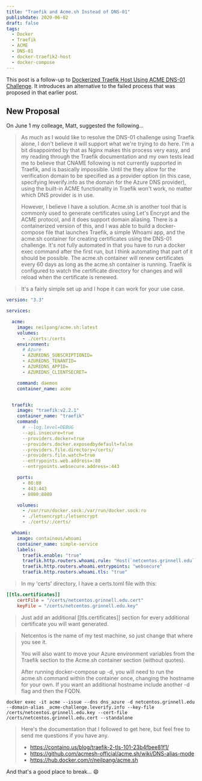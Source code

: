 ```yaml
---
title: "Traefik and Acme.sh Instead of DNS-01"
publishdate: 2020-06-02
draft: false
tags:
  - Docker
  - Traefik
  - ACME
  - DNS-01
  - docker-traefik2-host
  - docker-compose
---
```


This post is a follow-up to [Dockerized Traefik Host Using ACME DNS-01 Challenge](/en/posts/071-dockerized-traefik-using-acme-dns-01).  It introduces an alternative to the failed process that was proposed in that earlier post.

## New Proposal

On June 1 my colleage, Matt, suggested the following...

> As much as I would like to resolve the DNS-01 challenge using Traefik alone, I don't believe it will support what we're trying to do here.  I'm a bit disappointed by that as Nginx makes this process very easy, and my reading through the Traefik documentation and my own tests lead me to believe that CNAME following is not currently supported in Traefik, and is basically impossible.  Until the they allow for the verification domain to be specified as a provider option (in this case, specifying leverify.info as the domain for the Azure DNS provider), using the built-in ACME functionality in Traefik won't work, no matter which DNS provider is in use.
>
> However, I believe I have a solution.  Acme.sh is another tool that is commonly used to generate certificates using Let's Encrypt and the ACME protocol, and it does support domain aliasing.  There is a containerized version of this, and I was able to build a docker-compose file that launches Traefik, a simple Whoami app, and the acme.sh container for creating certificates using the DNS-01 challenge.  It's not fully automated in that you have to run a docker exec command after the first run, but I think automating that part of it should be possible.  The acme.sh container will renew certificates every 60 days as long as the acme.sh container is running.  Traefik is configured to watch the certificate directory for changes and will reload when the certificate is renewed.

> It's a fairly simple set up and I hope it can work for your use case.


```yaml
version: "3.3"

services:

  acme:
    image: neilpang/acme.sh:latest
    volumes:
      - ./certs:/certs
    environment:
      # Azure
      - AZUREDNS_SUBSCRIPTIONID=
      - AZUREDNS_TENANTID=
      - AZUREDNS_APPID=
      - AZUREDNS_CLIENTSECRET=

    command: daemon
    container_name: acme


  traefik:
    image: "traefik:v2.2.1"
    container_name: "traefik"
    command:
      # --log.level=DEBUG
      --api.insecure=true
      --providers.docker=true
      --providers.docker.exposedbydefault=false
      --providers.file.directory=/certs/
      --providers.file.watch=true
      --entrypoints.web.address=:80
      --entrypoints.websecure.address=:443

    ports:
      - 80:80
      - 443:443
      - 8080:8080

    volumes:
      - /var/run/docker.sock:/var/run/docker.sock:ro
      - ./letsencrypt:/letsencrypt
      - ./certs/:/certs/

  whoami:
    image: containous/whoami
    container_name: simple-service
    labels:
      traefik.enable: "true"
      traefik.http.routers.whoami.rule: "Host(`netcentos.grinnell.edu`)"
      traefik.http.routers.whoami.entrypoints: "websecure"
      traefik.http.routers.whoami.tls: "true"
```

> In my 'certs' directory, I have a certs.toml file with this:

```toml
[[tls.certificates]]
    certFile = "/certs/netcentos.grinnell.edu.cert"
    keyFile = "/certs/netcentos.grinnell.edu.key"
```
>
> Just add an additional [[tls.certificates]] section for every additional certificate you will want generated.

> Netcentos is the name of my test machine, so just change that where you see it.
>
> You will also want to move your Azure environment variables from the Traefik section to the Acme.sh container section (without quotes).
>
> After running docker-compose up -d, you will need to run the acme.sh command within the container once, changing the hostname for your own.  If you want an additional hostname include another -d flag and then the FQDN.

```
docker exec -it acme --issue --dns dns_azure -d netcentos.grinnell.edu --domain-alias _acme-challenge.leverify.info --key-file /certs/netcentos.grinnell.edu.key --cert-file /certs/netcentos.grinnell.edu.cert --standalone
```
>
> Here's the documentation that I followed to get here, but feel free to send me questions if you have any.
>
> - https://containo.us/blog/traefik-2-tls-101-23b4fbee81f1/
> - https://github.com/acmesh-official/acme.sh/wiki/DNS-alias-mode
> - https://hub.docker.com/r/neilpang/acme.sh


And that's a good place to break...  :smile:
